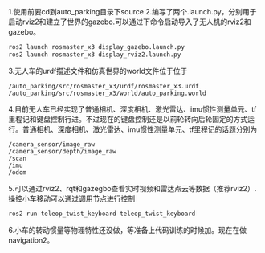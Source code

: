 1.使用前要cd到auto_parking目录下source
2.编写了两个.launch.py，分别用于启动rviz2和建立了世界的gazebo.可以通过下命令启动导入了无人机的rviz2和gazebo。
```bash
ros2 launch rosmaster_x3 display_gazebo.launch.py
ros2 launch rosmaster_x3 display_rviz2.launch.py
```
3.无人车的urdf描述文件和仿真世界的world文件位于位于
```text
/auto_parking/src/rosmaster_x3/urdf/rosmaster_x3.urdf
/auto_parking/src/rosmaster_x3/world/auto_parking.world
```
4.目前无人车已经实现了普通相机、深度相机、激光雷达、imu惯性测量单元、tf里程记和键盘控制行进。不过现在的键盘控制还是以前轮转向后轮固定的方式运行。普通相机、深度相机、激光雷达、imu惯性测量单元、tf里程记的话题分别为
```text
/camera_sensor/image_raw
/camera_sensor/depth/image_raw
/scan
/imu
/odom
```
5.可以通过rviz2、rqt和gazegbo查看实时视频和雷达点云等数据（推荐rviz2）.操控小车移动可以通过调用节点进行控制
```bash
ros2 run teleop_twist_keyboard teleop_twist_keyboard
```
6.小车的转动惯量等物理特性还没做，等准备上代码训练的时候加。现在在做navigation2。
